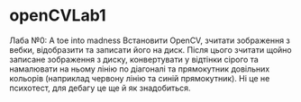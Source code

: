 # openCVLab1
Лаба №0: A toe into madness  Встановити OpenCV, зчитати зображення з вебки, відобразити та записати його на диск. Після цього зчитати щойно записане зображення з диску, конвертувати у відтінки сірого та намалювати на ньому лінію по діагоналі та прямокутник довільних кольорів (наприклад червону лінію та синій прямокутник). Ні це не психотест, для дебагу це ще й як знадобиться.
